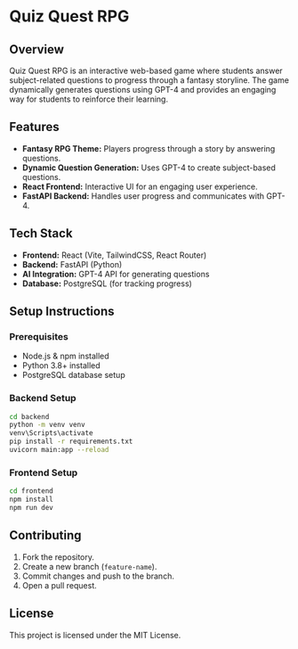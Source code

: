 # Quiz Quest RPG

## Overview
Quiz Quest RPG is an interactive web-based game where students answer subject-related questions to progress through a fantasy storyline. The game dynamically generates questions using GPT-4 and provides an engaging way for students to reinforce their learning.

## Features
- **Fantasy RPG Theme:** Players progress through a story by answering questions.
- **Dynamic Question Generation:** Uses GPT-4 to create subject-based questions.
- **React Frontend:** Interactive UI for an engaging user experience.
- **FastAPI Backend:** Handles user progress and communicates with GPT-4.

## Tech Stack
- **Frontend:** React (Vite, TailwindCSS, React Router)
- **Backend:** FastAPI (Python)
- **AI Integration:** GPT-4 API for generating questions
- **Database:** PostgreSQL (for tracking progress)

## Setup Instructions
### Prerequisites
- Node.js & npm installed
- Python 3.8+ installed
- PostgreSQL database setup

### Backend Setup
```sh
cd backend
python -m venv venv
venv\Scripts\activate
pip install -r requirements.txt
uvicorn main:app --reload
```

### Frontend Setup
```sh
cd frontend
npm install
npm run dev
```


## Contributing
1. Fork the repository.
2. Create a new branch (`feature-name`).
3. Commit changes and push to the branch.
4. Open a pull request.

## License
This project is licensed under the MIT License.
